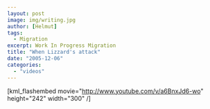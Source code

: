```yaml
---
layout: post
image: img/writing.jpg
author: [Helmut]
tags:
  - Migration
excerpt: Work In Progress Migration
title: "When Lizzard's attack"
date: "2005-12-06"
categories: 
  - "videos"
---
```


\[kml\_flashembed movie="http://www.youtube.com/v/a6BnxJd6-wo" height="242" width="300" /\]
